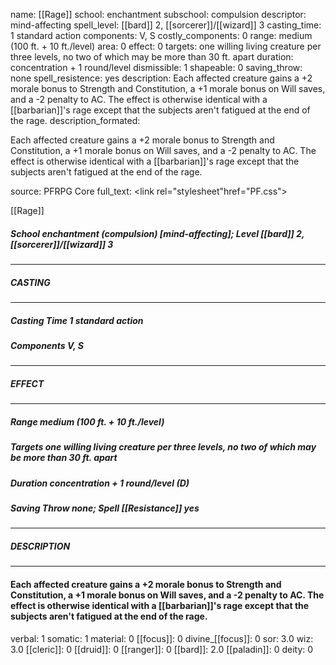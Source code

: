 name: [[Rage]]
school: enchantment
subschool: compulsion
descriptor: mind-affecting
spell_level: [[bard]] 2, [[sorcerer]]/[[wizard]] 3
casting_time: 1 standard action
components: V, S
costly_components: 0
range: medium (100 ft. + 10 ft./level)
area: 0
effect: 0
targets: one willing living creature per three levels, no two of which may be more than 30 ft. apart
duration: concentration + 1 round/level
dismissible: 1
shapeable: 0
saving_throw: none
spell_resistence: yes
description: Each affected creature gains a +2 morale bonus to Strength and Constitution, a +1 morale bonus on Will saves, and a -2 penalty to AC. The effect is otherwise identical with a [[barbarian]]'s rage except that the subjects aren't fatigued at the end of the rage.
description_formated: <p>Each affected creature gains a +2 morale bonus to Strength and Constitution, a +1 morale bonus on Will saves, and a -2 penalty to AC. The effect is otherwise identical with a [[barbarian]]'s rage except that the subjects aren't fatigued at the end of the rage.</p>
source: PFRPG Core
full_text: <link rel="stylesheet"href="PF.css"><div class="heading"><p class="alignleft">[[Rage]]</p><div style="clear: both;"></div></div><div><h5><b>School </b>enchantment (compulsion) [mind-affecting]; <b>Level </b>[[bard]] 2, [[sorcerer]]/[[wizard]] 3</h5></div><hr/><div><h5><b>CASTING</b></h5></div><hr/><div><h5><b>Casting Time </b>1 standard action</h5><h5><b>Components </b>V, S</h5></div><hr/><div><h5><b>EFFECT</b></h5></div><hr/><div><h5><b>Range </b>medium (100 ft. + 10 ft./level)</h5><h5><b>Targets </b>one willing living creature per three levels, no two of which may be more than 30 ft. apart</h5><h5><b>Duration </b>concentration + 1 round/level (D)</h5><h5><b>Saving Throw </b>none; <b>Spell [[Resistance]] </b>yes</h5></div><hr/><div><h5><b>DESCRIPTION</b></h5></div><hr/><div><h4><p>Each affected creature gains a +2 morale bonus to Strength and Constitution, a +1 morale bonus on Will saves, and a -2 penalty to AC. The effect is otherwise identical with a [[barbarian]]'s rage except that the subjects aren't fatigued at the end of the rage.</p></h4></div>
verbal: 1
somatic: 1
material: 0
[[focus]]: 0
divine_[[focus]]: 0
sor: 3.0
wiz: 3.0
[[cleric]]: 0
[[druid]]: 0
[[ranger]]: 0
[[bard]]: 2.0
[[paladin]]: 0
deity: 0
